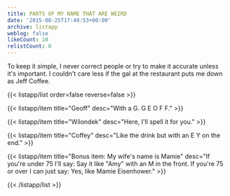 ```yaml
---
title: PARTS OF MY NAME THAT ARE WEIRD
date: '2015-08-25T17:40:53+00:00'
archive: listapp
weblog: false
likeCount: 10
relistCount: 0
---
```


To keep it simple, I never correct people or try to make it accurate unless it's important. I couldn't care less if the gal at the restaurant puts me down as Jeff Coffee.

<!--more-->

{{< listapp/list order=false reverse=false >}}

   {{< listapp/item title="Geoff"
      desc="With a G. G E O F F." >}}

   {{< listapp/item title="Wilondek"
      desc="Here, I'll spell it for you." >}}

   {{< listapp/item title="Coffey"
      desc="Like the drink but with an E Y on the end." >}}

   {{< listapp/item title="Bonus item: My wife's name is Mamie"
      desc="If you're under 75 I'll say: Say it like \"Amy\" with an M in the front. If you're 75 or over I can just say: Yes, like Mamie Eisenhower." >}}

{{< /listapp/list >}}
